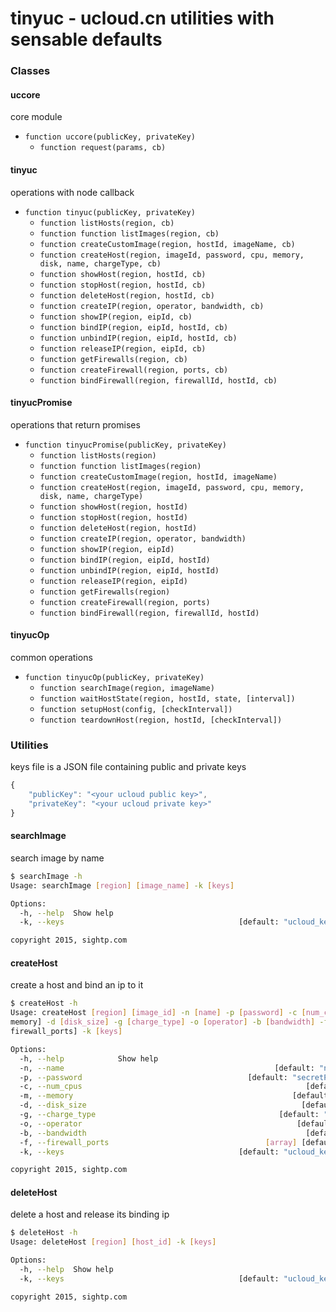 # tinyuc - ucloud.cn utilities with sensable defaults

### Classes

#### uccore
core module

* `function uccore(publicKey, privateKey)`
  * `function request(params, cb)`

#### tinyuc
operations with node callback

* `function tinyuc(publicKey, privateKey)`
  * `function listHosts(region, cb)`
  * `function function listImages(region, cb)`
  * `function createCustomImage(region, hostId, imageName, cb)`
  * `function createHost(region, imageId, password, cpu, memory, disk, name, chargeType, cb)`
  * `function showHost(region, hostId, cb)`
  * `function stopHost(region, hostId, cb)`
  * `function deleteHost(region, hostId, cb)`
  * `function createIP(region, operator, bandwidth, cb)`
  * `function showIP(region, eipId, cb)`
  * `function bindIP(region, eipId, hostId, cb)`
  * `function unbindIP(region, eipId, hostId, cb)`
  * `function releaseIP(region, eipId, cb)`
  * `function getFirewalls(region, cb)`
  * `function createFirewall(region, ports, cb)`
  * `function bindFirewall(region, firewallId, hostId, cb)`

#### tinyucPromise
operations that return promises

* `function tinyucPromise(publicKey, privateKey)`
  * `function listHosts(region)`
  * `function function listImages(region)`
  * `function createCustomImage(region, hostId, imageName)`
  * `function createHost(region, imageId, password, cpu, memory, disk, name, chargeType)`
  * `function showHost(region, hostId)`
  * `function stopHost(region, hostId)`
  * `function deleteHost(region, hostId)`
  * `function createIP(region, operator, bandwidth)`
  * `function showIP(region, eipId)`
  * `function bindIP(region, eipId, hostId)`
  * `function unbindIP(region, eipId, hostId)`
  * `function releaseIP(region, eipId)`
  * `function getFirewalls(region)`
  * `function createFirewall(region, ports)`
  * `function bindFirewall(region, firewallId, hostId)`

#### tinyucOp
common operations

* `function tinyucOp(publicKey, privateKey)`
  * `function searchImage(region, imageName)`
  * `function waitHostState(region, hostId, state, [interval])`
  * `function setupHost(config, [checkInterval])`
  * `function teardownHost(region, hostId, [checkInterval])`


### Utilities
keys file is a JSON file containing public and private keys

```javascript
{
    "publicKey": "<your ucloud public key>",
    "privateKey": "<your ucloud private key>"
}
```

#### searchImage
search image by name

```bash
$ searchImage -h
Usage: searchImage [region] [image_name] -k [keys]

Options:
  -h, --help  Show help                                                [boolean]
  -k, --keys                                       [default: "ucloud_keys.json"]

copyright 2015, sightp.com
```

#### createHost
create a host and bind an ip to it

```bash
$ createHost -h
Usage: createHost [region] [image_id] -n [name] -p [password] -c [num_cpus] -m [
memory] -d [disk_size] -g [charge_type] -o [operator] -b [bandwidth] -f [
firewall_ports] -k [keys]

Options:
  -h, --help            Show help                                      [boolean]
  -n, --name                                               [default: "newImage"]
  -p, --password                                     [default: "secretPassword"]
  -c, --num_cpus                                                  [default: "2"]
  -m, --memory                                                 [default: "2048"]
  -d, --disk_size                                                [default: "20"]
  -g, --charge_type                                         [default: "Dynamic"]
  -o, --operator                                                [default: "Bgp"]
  -b, --bandwidth                                                 [default: "5"]
  -f, --firewall_ports                                   [array] [default: [22]]
  -k, --keys                                       [default: "ucloud_keys.json"]

copyright 2015, sightp.com
```

#### deleteHost
delete a host and release its binding ip

```bash
$ deleteHost -h
Usage: deleteHost [region] [host_id] -k [keys]

Options:
  -h, --help  Show help                                                [boolean]
  -k, --keys                                       [default: "ucloud_keys.json"]

copyright 2015, sightp.com
```
